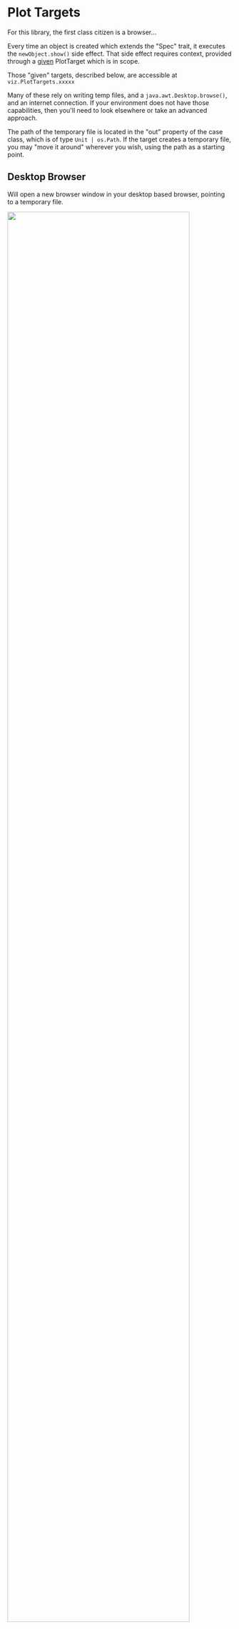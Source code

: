# Plot Targets
For this library, the first class citizen is a browser... 

Every time an object is created which extends the "Spec" trait, it executes the ```newObject.show()``` side effect. That side effect requires context, provided through a [given](https://dotty.epfl.ch/docs/reference/contextual/givens.html) PlotTarget which is in scope. 

Those "given" targets, described below, are accessible at ```viz.PlotTargets.xxxxx```


Many of these rely on writing temp files, and a ```java.awt.Desktop.browse()```, and an internet connection. If your environment does not have those capabilities, then you'll need to look elsewhere or take an advanced approach.


The path of the temporary file is located in the "out" property of the case class, which is of type ```Unit | os.Path```. If the target creates a temporary file, you may "move it around" wherever you wish, using the path as a starting point.

## Desktop Browser
Will open a new browser window in your desktop based browser, pointing to a temporary file. 

<img src="../assets/dedav_intro.gif" width=90% height=90% />


```scala mdoc:invisible
import viz.PlotTargets.doNothing
import viz.extensions.*
```
```scala 
import viz.PlotTargets.desktopBrowser
import viz.extensions.*
```
```scala
List(("A",5),("B",8),("C",-1)).plotBarChart(List())
```
```scala mdoc:vegaspec:desktopBrowser
List(("A",5),("B",8),("C",-1)).plotBarChart(List())
```
```scala mdoc:js:invisible
viz.doc.showJsDocs("desktopBrowser", node, 0 )
```
### How it works
The library writes a (temporary) file, assuming that

    java.io.File.createTempFile() 

Is available. That temporary file assumes that you have an internet connection, and can resolve 

    <script src="https://cdn.jsdelivr.net/npm/vega-embed@5"></script>
    <script src="https://cdn.jsdelivr.net/npm/vega@5"></script>
    <script src="https://cdn.jsdelivr.net/npm/vega-lite@5"></script>

Finally, we assume the existence of a 

    java.awt.Desktop

Which has a browser available... 

    java.awt.Desktop.browse()

And we browse to the temporary file created in step one.

## Websocket

This given will start a webserver which listens on a random port to incoming http requests and updates the plot in your browser.

<img src="../assets/websockets2.gif" width=90% height=90% />

```scala
import viz.PlotTargets.websockets
import viz.extensions.*
```

```scala
List(("A",5),("B",8),("C",-1)).plotBarChart(List())
```

## [Almond](https://www.almond.sh)

<img src="../assets/almond.gif" width=90% height=90% />

Feeds a jupyter computing instance the correct MIME type and the JSON spec, to display the plot in the Jupyter notebook (or VSCode notebook!) environment.

<strong> GOTCHA : Right now, the current stable release for almond is scala 2.13.4. Dedav works with scala 3, and via backwards compatibility with scala 2.13.6+. So if you want this to work you'll currently need to compile a almond kernel from source...
Also, the extension methods currently use athe ```viz.Utils.fillDiv``` method, which is not compatible with the way Jupyter sizes charts. So don't use those right now. 

Basically there are still a couple of landmnines whilst scala 3 moves through the ecosystem - the intent is to sort this properly in future and there is no fundamental reason this can't work.
</strong>

```scala
import viz.PlotTargets.almond
```
```scala
viz.vega.plots.BarChart(
   List(        
        spec => spec("title") = "Got Viz?", 
        spec => {spec("height") = 200; spec("width") = 200}
    )
)
```

## VSCode 
Use the almond target and a notebook... 

## Gitpod

Gitpod support is kind of brittle. By default, dedav will attempt to contact port 48485 of a webserver it starts in the pod. It will detect the pod address through the gitpod [environment variables](https://www.gitpod.io/docs/environment-variables). 

You may change the port number, by setting the environment variable ```DEDAV_POD_PORT```. If it is not set, it's default port is 48485.

The port number, you will need to set in the configuration of your gitpod project. In your .gitpod.yml

```
ports:
  - port: 48485
    onOpen: open-browser
    visibility: public
```
48485 is if you do not require a custom port. In your repl, try... 

```scala
import viz.PlotTargets.gitpod
import viz.extensions.*

List(("A",5),("B",8),("C",-1)).plotBarChart(List())
List(("A",5),("B",8),("C",-1)).plotBarChart(List())
```

The duplicates command is deliberate. The first request will be ignored - it starts the webserver behind the scenes. Unfortunately, I can't find a way to wait for that process to finish, and then send the request - gitpod appears to wait to open up the ports, until the command has finished executing. I am outsmarted... 

The second request however... should work... 

## Do Nothing
```scala
import viz.PlotTargets.doNothing
import viz.extensions.*

List(("A",5),("B",8),("C",-1)).plotBarChart(List())
```
To no ones surprise, does nothing! The implementation simply executes unit ```()```. I regret the CPU cycles :-). 

## printlnTarget

Formats and prints the final JSON spec to the console. 

```scala mdoc:reset
import viz.PlotTargets.printlnTarget
import viz.extensions.*

List(("A",5),("B",8),("C",-1)).plotBarChart(List())
```

## Vega CLI outputs
The [vega CLI](https://vega.github.io/vega/usage/#cli) allows you to output pictures to (non interactive) SVG, PNG, and PDF formats. 

This library _does not_ magically set vega cli up for you. It _assumes_ that you have sucessfully done that yourself - i.e. probably you need node.js and have successfully run ```npm install -g vega-cli```... and tested that worked. 

Assuming we're plotting 

```scala
(1 to 10).plotBarChart()
```

### PNG
```scala
import viz.PlotTargets.pdf
```
![as png](../assets/plot-10805531892109353827.png)

### PDF
```scala
$import viz.PlotTargets.pdf
````
Markdown can't display this... but it works I promise.
### SVG
```scala
import viz.PlotTargets.svg
````
![as svg](../assets/plot-15502123500232012865.svg)
